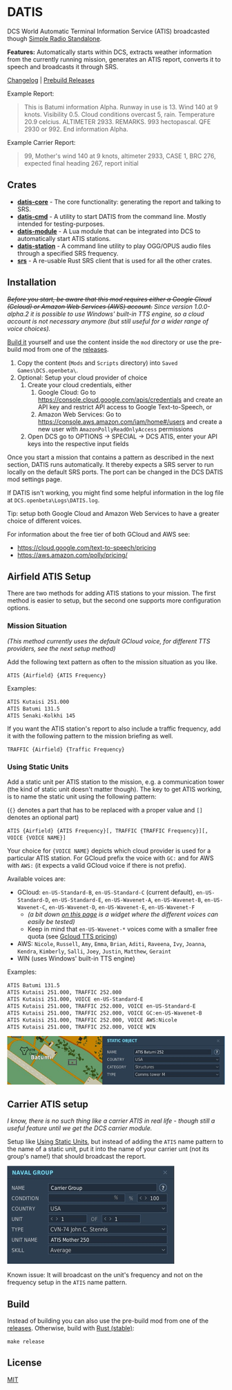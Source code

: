 # DATIS

DCS World Automatic Terminal Information Service (ATIS) broadcasted though [Simple Radio Standalone](https://github.com/ciribob/DCS-SimpleRadioStandalone).

**Features:** Automatically starts within DCS, extracts weather information from the currently running mission, generates an ATIS report, converts it to speech and broadcasts it through SRS.

[Changelog](./CHANGELOG.md) | [Prebuild Releases](https://github.com/rkusa/DATIS/releases)

Example Report:

> This is Batumi information Alpha. Runway in use is 13. Wind 140 at 9 knots. Visibility 0.5. Cloud conditions overcast 5, rain. Temperature 20.9 celcius. ALTIMETER 2933. REMARKS. 993 hectopascal. QFE 2930 or 992. End information Alpha.

Example Carrier Report:

> 99, Mother's wind 140 at 9 knots, altimeter 2933, CASE 1, BRC 276, expected final heading 267, report initial

## Crates

- [**datis-core**](./crates/datis-core) - The core functionality: generating the report and talking to SRS.
- [**datis-cmd**](./crates/datis-cmd) - A utility to start DATIS from the command line. Mostly intended for testing-purposes.
- [**datis-module**](./crates/datis-module) - A Lua module that can be integrated into DCS to automatically start ATIS stations.
- [**datis-station**](./crates/datis-station) - A command line utility to play OGG/OPUS audio files through a specified SRS frequency.
- [**srs**](./crates/srs) - A re-usable Rust SRS client that is used for all the other crates.

## Installation

~~_Before you start, be aware that this mod requires either a Google Cloud (Gcloud) or Amazon Web Services (AWS) account._~~
_Since version 1.0.0-alpha.2 it is possible to use Windows' built-in TTS engine, so a cloud account is not necessary anymore (but still useful for a wider range of voice choices)._

[Build it](#build) yourself and use the content inside the `mod` directory or use the pre-build mod from one of the [releases](https://github.com/rkusa/DATIS/releases).

1. Copy the content (`Mods` and `Scripts` directory) into `Saved Games\DCS.openbeta\`.
2. Optional: Setup your cloud provider of choice
   1. Create your cloud credentials, either
      1. Google Cloud: Go to https://console.cloud.google.com/apis/credentials and create an API key and restrict API access to Google Text-to-Speech, or
      2. Amazon Web Services: Go to https://console.aws.amazon.com/iam/home#/users and create a new user with `AmazonPollyReadOnlyAccess` permissions
   2. Open DCS go to OPTIONS -> SPECIAL -> DCS ATIS, enter your API keys into the respective input fields

Once you start a mission that contains a pattern as described in the next section, DATIS runs automatically.
It thereby expects a SRS server to run locally on the default SRS ports. The port can be changed in the DCS DATIS mod settings page.

If DATIS isn't working, you might find some helpful information in the log file at `DCS.openbeta\Logs\DATIS.log`.

Tip: setup both Google Cloud and Amazon Web Services to have a greater choice of different voices.

For information about the free tier of both GCloud and AWS see:
- https://cloud.google.com/text-to-speech/pricing
- https://aws.amazon.com/polly/pricing/

## Airfield ATIS Setup

There are two methods for adding ATIS stations to your mission. The first method is easier to setup, but the second one supports more configuration options.

### Mission Situation

_(This method currently uses the default GCloud voice, for different TTS providers, see the next setup method)_

Add the following text pattern as often to the mission situation as you like.

```
ATIS {Airfield} {ATIS Frequency}
```

Examples:

```
ATIS Kutaisi 251.000
ATIS Batumi 131.5
ATIS Senaki-Kolkhi 145
```

If you want the ATIS station's report to also include a traffic frequency, add it with the following pattern to the mission briefing as well.

```
TRAFFIC {Airfield} {Traffic Frequency}
```

### Using Static Units

Add a static unit per ATIS station to the mission, e.g. a communication tower (the kind of static unit doesn't matter though). The key to get ATIS working, is to name the static unit using the following pattern:

(`{}` denotes a part that has to be replaced with a proper value and `[]` denotes an optional part)

```
ATIS {Airfield} {ATIS Frequency}[, TRAFFIC {TRAFFIC Frequency}][, VOICE {VOICE NAME}]
```

Your choice for `{VOICE NAME}` depicts which cloud provider is used for a particular ATIS station.
For GCloud prefix the voice with `GC:` and for AWS with `AWS:` (it expects a valid GCloud voice if there is not prefix).

Available voices are:

- GCloud: `en-US-Standard-B`, `en-US-Standard-C` (current default), `en-US-Standard-D`, `en-US-Standard-E`, `en-US-Wavenet-A`, `en-US-Wavenet-B`, `en-US-Wavenet-C`, `en-US-Wavenet-D`, `en-US-Wavenet-E`, `en-US-Wavenet-F`
  - _(a bit down [on this page](https://cloud.google.com/text-to-speech/) is a widget where the different voices can easily be tested)_
  - Keep in mind that `en-US-Wavenet-*` voices come with a smaller free quota (see [Gcloud TTS pricing](https://cloud.google.com/text-to-speech/pricing))
- AWS: `Nicole`, `Russell`, `Amy`, `Emma`, `Brian`, `Aditi`, `Raveena`, `Ivy`, `Joanna`, `Kendra`, `Kimberly`, `Salli`, `Joey`, `Justin`, `Matthew`, `Geraint`
- WIN (uses Windows' built-in TTS engine)

Examples:

```
ATIS Batumi 131.5
ATIS Kutaisi 251.000, TRAFFIC 252.000
ATIS Kutaisi 251.000, VOICE en-US-Standard-E
ATIS Kutaisi 251.000, TRAFFIC 252.000, VOICE en-US-Standard-E
ATIS Kutaisi 251.000, TRAFFIC 252.000, VOICE GC:en-US-Wavenet-B
ATIS Kutaisi 251.000, TRAFFIC 252.000, VOICE AWS:Nicole
ATIS Kutaisi 251.000, TRAFFIC 252.000, VOICE WIN
```

![Example](./docs/static.jpg)

## Carrier ATIS setup

_I know, there is no such thing like a carrier ATIS in real life - though still a useful feature until we get the DCS carrier module._

Setup like [Using Static Units](https://github.com/rkusa/DATIS#using-static-units), but instead of adding the `ATIS` name pattern to the name of a static unit, put it into the name of your carrier unt (not its group's name!) that should broadcast the report.

![Example](./docs/carrier.jpg)

Known issue: It will broadcast on the unit's frequency and not on the frequency setup in the `ATIS` name pattern.

## Build

Instead of building you can also use the pre-build mod from one of the [releases](https://github.com/rkusa/DATIS/releases).
Otherwise, build with [Rust (stable)](https://rustup.rs/):

```
make release
```

## License

[MIT](./LICENSE.md)
